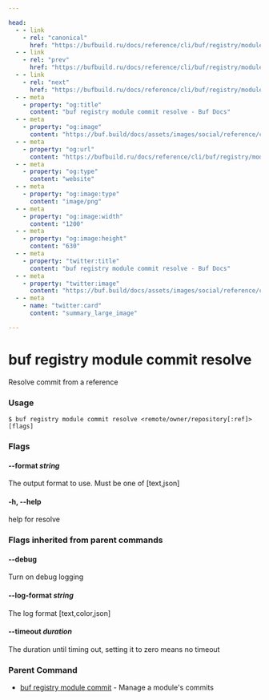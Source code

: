 ```yaml
---

head:
  - - link
    - rel: "canonical"
      href: "https://bufbuild.ru/docs/reference/cli/buf/registry/module/commit/resolve/"
  - - link
    - rel: "prev"
      href: "https://bufbuild.ru/docs/reference/cli/buf/registry/module/commit/list/"
  - - link
    - rel: "next"
      href: "https://bufbuild.ru/docs/reference/cli/buf/registry/module/label/"
  - - meta
    - property: "og:title"
      content: "buf registry module commit resolve - Buf Docs"
  - - meta
    - property: "og:image"
      content: "https://buf.build/docs/assets/images/social/reference/cli/buf/registry/module/commit/resolve.png"
  - - meta
    - property: "og:url"
      content: "https://bufbuild.ru/docs/reference/cli/buf/registry/module/commit/resolve/"
  - - meta
    - property: "og:type"
      content: "website"
  - - meta
    - property: "og:image:type"
      content: "image/png"
  - - meta
    - property: "og:image:width"
      content: "1200"
  - - meta
    - property: "og:image:height"
      content: "630"
  - - meta
    - property: "twitter:title"
      content: "buf registry module commit resolve - Buf Docs"
  - - meta
    - property: "twitter:image"
      content: "https://buf.build/docs/assets/images/social/reference/cli/buf/registry/module/commit/resolve.png"
  - - meta
    - name: "twitter:card"
      content: "summary_large_image"

---
```


# buf registry module commit resolve

Resolve commit from a reference

### Usage

```console
$ buf registry module commit resolve <remote/owner/repository[:ref]> [flags]
```

### Flags

#### \--format _string_

The output format to use. Must be one of \[text,json\]

#### \-h, --help

help for resolve

### Flags inherited from parent commands

#### \--debug

Turn on debug logging

#### \--log-format _string_

The log format \[text,color,json\]

#### \--timeout _duration_

The duration until timing out, setting it to zero means no timeout

### Parent Command

- [buf registry module commit](../) - Manage a module's commits
